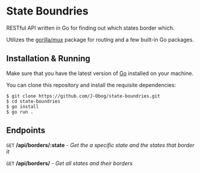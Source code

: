 # State Boundries

RESTful API written in Go for finding out which states border which.

Utilizes the [gorilla/mux](https://pkg.go.dev/github.com/gorilla/mux) package for routing and a few built-in Go packages.


## Installation & Running

Make sure that you have the latest version of [Go](https://golang.org/dl/) installed on your machine.

You can clone this repository and install the requisite dependencies:

```
$ git clone https://github.com/J-Obog/state-boundries.git
$ cd state-boundries
$ go install
$ go run .
```

## Endpoints

`GET` **/api/borders/:state** - *Get the a specific state and the states that border it*

`GET` **/api/borders/** - *Get all states and their borders*